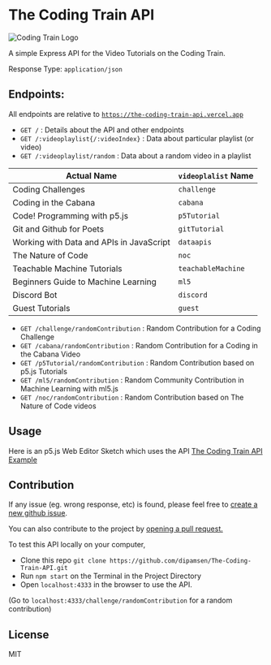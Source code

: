 # The Coding Train API

<img src="https://thecodingtrain.com/assets/images/header-mobile.jpg" alt="Coding Train Logo"/>

A simple Express API for the Video Tutorials on the Coding Train.

Response Type: `application/json`

## Endpoints:

All endpoints are relative to [`https://the-coding-train-api.vercel.app`](https://the-coding-train-api.vercel.app)

* `GET /` : Details about the API and other endpoints
* `GET /:videoplaylist{/:videoIndex}` : Data about particular playlist (or video)
* `GET /:videoplaylist/random` : Data about a random video in a playlist

| Actual Name                              | `videoplalist` Name |
| ---------------------------------------- | ------------------- |
| Coding Challenges                        | `challenge`         |
| Coding in the Cabana                     | `cabana`            |
| Code! Programming with p5.js             | `p5Tutorial`        |
| Git and Github for Poets                 | `gitTutorial`       |
| Working with Data and APIs in JavaScript | `dataapis`          |
| The Nature of Code                       | `noc`               |
| Teachable Machine Tutorials              | `teachableMachine`  |
| Beginners Guide to Machine Learning      | `ml5`               |
| Discord Bot                              | `discord`           |
| Guest Tutorials                          | `guest`             |

* `GET /challenge/randomContribution` : Random Contribution for a Coding Challenge
* `GET /cabana/randomContribution` : Random Contribution for a Coding in the Cabana Video
* `GET /p5Tutorial/randomContribution` : Random Contribution based on p5.js Tutorials 
* `GET /ml5/randomContribution` : Random Community Contribution in Machine Learning with ml5.js 
* `GET /noc/randomContribution` : Random Contribution based on The Nature of Code videos

## Usage

Here is an p5.js Web Editor Sketch which uses the API
[The Coding Train API Example](https://editor.p5js.org/dipam2006/full/OV4TcmsxF)

## Contribution
If any issue (eg. wrong response, etc) is found, please feel free to [create a new github issue](/issues).

You can also contribute to the project by [opening a pull request.](/pulls)

To test this API locally on your computer,
* Clone this repo 
  `git clone https://github.com/dipamsen/The-Coding-Train-API.git`
* Run `npm start` on the Terminal in the Project Directory
* Open `localhost:4333` in the browser to use the API.

(Go to `localhost:4333/challenge/randomContribution` for a random contribution)

## License
MIT

